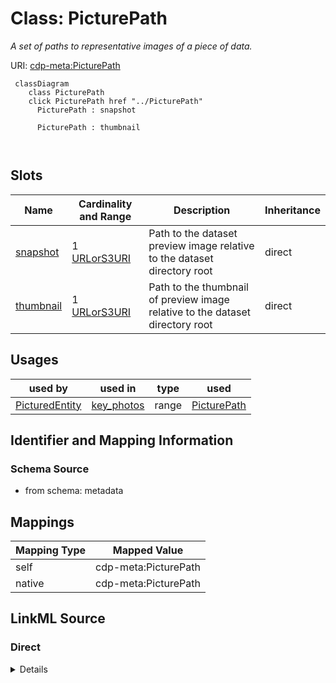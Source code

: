 

# Class: PicturePath


_A set of paths to representative images of a piece of data._





URI: [cdp-meta:PicturePath](metadataPicturePath)






```mermaid
 classDiagram
    class PicturePath
    click PicturePath href "../PicturePath"
      PicturePath : snapshot
        
      PicturePath : thumbnail
        
      
```




<!-- no inheritance hierarchy -->


## Slots

| Name | Cardinality and Range | Description | Inheritance |
| ---  | --- | --- | --- |
| [snapshot](snapshot.md) | 1 <br/> [URLorS3URI](URLorS3URI.md) | Path to the dataset preview image relative to the dataset directory root | direct |
| [thumbnail](thumbnail.md) | 1 <br/> [URLorS3URI](URLorS3URI.md) | Path to the thumbnail of preview image relative to the dataset directory root | direct |





## Usages

| used by | used in | type | used |
| ---  | --- | --- | --- |
| [PicturedEntity](PicturedEntity.md) | [key_photos](key_photos.md) | range | [PicturePath](PicturePath.md) |






## Identifier and Mapping Information







### Schema Source


* from schema: metadata




## Mappings

| Mapping Type | Mapped Value |
| ---  | ---  |
| self | cdp-meta:PicturePath |
| native | cdp-meta:PicturePath |







## LinkML Source

<!-- TODO: investigate https://stackoverflow.com/questions/37606292/how-to-create-tabbed-code-blocks-in-mkdocs-or-sphinx -->

### Direct

<details>
```yaml
name: PicturePath
description: A set of paths to representative images of a piece of data.
from_schema: metadata
attributes:
  snapshot:
    name: snapshot
    description: Path to the dataset preview image relative to the dataset directory
      root.
    from_schema: metadata
    exact_mappings:
    - cdp-common:snapshot
    rank: 1000
    alias: snapshot
    owner: PicturePath
    domain_of:
    - PicturePath
    range: URLorS3URI
    required: true
    inlined: true
    inlined_as_list: true
  thumbnail:
    name: thumbnail
    description: Path to the thumbnail of preview image relative to the dataset directory
      root.
    from_schema: metadata
    exact_mappings:
    - cdp-common:thumbnail
    rank: 1000
    alias: thumbnail
    owner: PicturePath
    domain_of:
    - PicturePath
    range: URLorS3URI
    required: true
    inlined: true
    inlined_as_list: true

```
</details>

### Induced

<details>
```yaml
name: PicturePath
description: A set of paths to representative images of a piece of data.
from_schema: metadata
attributes:
  snapshot:
    name: snapshot
    description: Path to the dataset preview image relative to the dataset directory
      root.
    from_schema: metadata
    exact_mappings:
    - cdp-common:snapshot
    rank: 1000
    alias: snapshot
    owner: PicturePath
    domain_of:
    - PicturePath
    range: URLorS3URI
    required: true
    inlined: true
    inlined_as_list: true
  thumbnail:
    name: thumbnail
    description: Path to the thumbnail of preview image relative to the dataset directory
      root.
    from_schema: metadata
    exact_mappings:
    - cdp-common:thumbnail
    rank: 1000
    alias: thumbnail
    owner: PicturePath
    domain_of:
    - PicturePath
    range: URLorS3URI
    required: true
    inlined: true
    inlined_as_list: true

```
</details>
